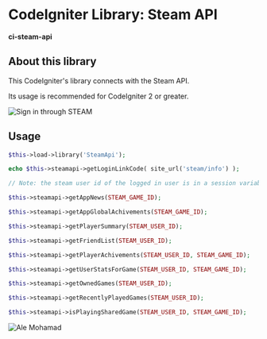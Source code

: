 # CodeIgniter Library: Steam API

**ci-steam-api**

## About this library

This CodeIgniter's library connects with the Steam API.

Its usage is recommended for CodeIgniter 2 or greater.  

![Sign in through STEAM](http://cdn.steamcommunity.com/public/images/signinthroughsteam/sits_large_border.png)

## Usage

```php
$this->load->library('SteamApi');

echo $this->steamapi->getLoginLinkCode( site_url('steam/info') );

// Note: the steam user id of the logged in user is in a session variable.

$this->steamapi->getAppNews(STEAM_GAME_ID);

$this->steamapi->getAppGlobalAchivements(STEAM_GAME_ID);

$this->steamapi->getPlayerSummary(STEAM_USER_ID);

$this->steamapi->getFriendList(STEAM_USER_ID);

$this->steamapi->getPlayerAchivements(STEAM_USER_ID, STEAM_GAME_ID);

$this->steamapi->getUserStatsForGame(STEAM_USER_ID, STEAM_GAME_ID);

$this->steamapi->getOwnedGames(STEAM_USER_ID);

$this->steamapi->getRecentlyPlayedGames(STEAM_USER_ID);

$this->steamapi->isPlayingSharedGame(STEAM_USER_ID, STEAM_GAME_ID);
```

![Ale Mohamad](http://alemohamad.com/github/logo2012am.png)
